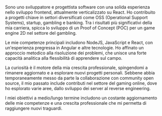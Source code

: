 Sono uno sviluppatore e progettista software con una solida esperienza nello sviluppo frontend, attualmente verticalizzato su React. Ho contribuito a progetti chiave in settori diversificati come OSS (Operational Support Systems), startup, gambling e banking. Tra i risultati più significativi della mia carriera, spicca lo sviluppo di un Proof of Concept (POC) per un game engine 2D nel settore del gambling.

Le mie competenze principali includono NodeJS, JavaScript e React, con un'esperienza pregressa in Angular e altre tecnologie. Ho affinato un approccio metodico alla risoluzione dei problemi, che unisce una forte capacità analitica alla flessibilità di apprendere sul campo.

La curiosità è il motore della mia crescita professionale, spingendomi a rimanere aggiornato e a esplorare nuovi progetti personali. Sebbene abbia temporaneamente messo da parte la collaborazione con community open source, il mio passato include contributi nel settore del gaming online, dove ho esplorato varie aree, dallo sviluppo dei server al reverse engineering.

I miei obiettivi a medio/lungo termine includono un costante aggiornamento delle mie competenze e una crescita professionale che mi permetta di raggiungere nuovi traguardi.